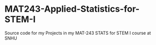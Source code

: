 # MAT243-Applied-Statistics-for-STEM-I
Source code for my Projects in my MAT-243 STATS for STEM I course at SNHU
